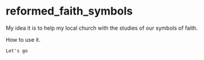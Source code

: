 # reformed_faith_symbols

My idea it is to help my local church with the studies of our symbols of faith. 


How to use it.

`Let's go`
